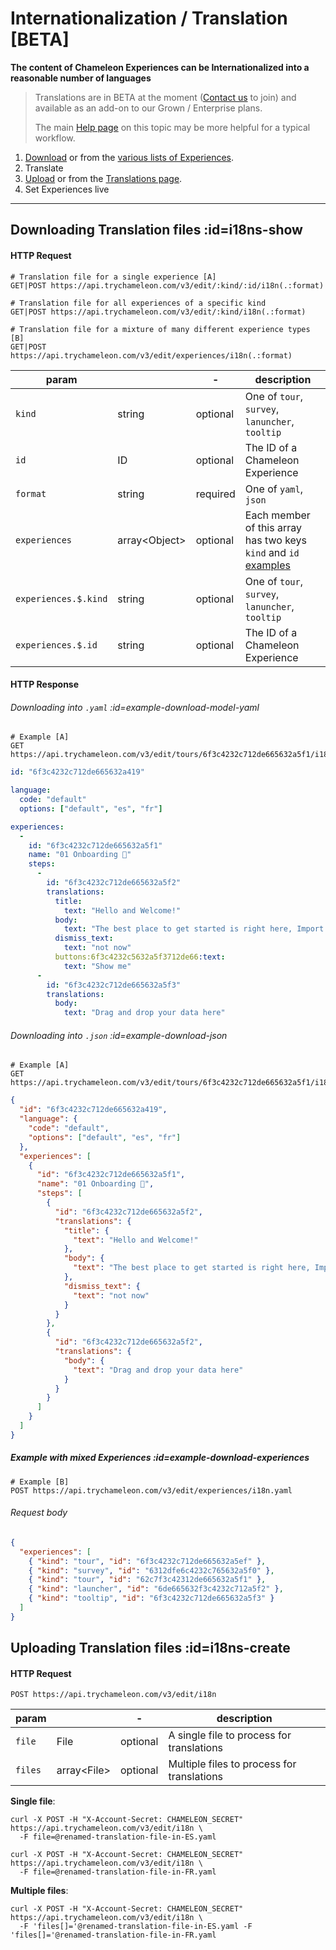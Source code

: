 # Internationalization / Translation [BETA]

**The content of Chameleon Experiences can be Internationalized into a reasonable number of languages**

> Translations are in BETA at the moment ([Contact us](https://app.trychameleon.com/help) to join) and available as an add-on to our Grown / Enterprise plans.
>
> The main [Help page](https://help.trychameleon.com/en/articles/5868890) on this topic may be more helpful for a typical workflow.

1. [Download](apis/translation.md?id=i18ns-show) or from the [various lists of Experiences](https://app.trychameleon.com).
2. Translate
3. [Upload](apis/translation.md?id=i18ns-create) or from the [Translations page](https://app.trychameleon.com/settings/translations).
4. Set Experiences live

----

## Downloading Translation files :id=i18ns-show

#### HTTP Request

```
# Translation file for a single experience [A]
GET|POST https://api.trychameleon.com/v3/edit/:kind/:id/i18n(.:format)

# Translation file for all experiences of a specific kind
GET|POST https://api.trychameleon.com/v3/edit/:kind/i18n(.:format)

# Translation file for a mixture of many different experience types [B]
GET|POST https://api.trychameleon.com/v3/edit/experiences/i18n(.:format)
```


| param                |                     | -        | description                                                                                                             |
|----------------------|---------------------|----------|-------------------------------------------------------------------------------------------------------------------------|
| `kind`               | string              | optional | One of `tour`, `survey`, `lanuncher`, `tooltip`                                                                         |
| `id`                 | ID                  | optional | The ID of a Chameleon Experience                                                                                        |
| `format`             | string              | required | One of `yaml`, `json`                                                                                                   |
| `experiences`        | array&lt;Object&gt; | optional | Each member of this array has two keys `kind` and `id` [examples](apis/translations.md?id=example-download-experiences) |
| `experiences.$.kind` | string              | optional | One of `tour`, `survey`, `lanuncher`, `tooltip`                                                                                                              |
| `experiences.$.id`   | string              | optional | The ID of a Chameleon Experience                                                                                                                       |



#### HTTP Response

###### Downloading into `.yaml` :id=example-download-model-yaml

```
# Example [A]
GET https://api.trychameleon.com/v3/edit/tours/6f3c4232c712de665632a5f1/i18n.yaml
```

```yaml
id: "6f3c4232c712de665632a419"

language:
  code: "default"
  options: ["default", "es", "fr"]

experiences:
  -
    id: "6f3c4232c712de665632a5f1"
    name: "01 Onboarding 🚧"
    steps:
      -
        id: "6f3c4232c712de665632a5f2"
        translations:
          title:
            text: "Hello and Welcome!"
          body:
            text: "The best place to get started is right here, Import your first 100 data points"
          dismiss_text:
            text: "not now"
          buttons:6f3c4232c5632a5f3712de66:text:
            text: "Show me"
      -
        id: "6f3c4232c712de665632a5f3"
        translations:
          body:
            text: "Drag and drop your data here"
```

###### Downloading into `.json` :id=example-download-json

```
# Example [A]
GET https://api.trychameleon.com/v3/edit/tours/6f3c4232c712de665632a5f1/i18n.json
```

```json
{
  "id": "6f3c4232c712de665632a419",
  "language": {
    "code": "default",
    "options": ["default", "es", "fr"]
  },
  "experiences": [
    {
      "id": "6f3c4232c712de665632a5f1",
      "name": "01 Onboarding 🚧",
      "steps": [
        {
          "id": "6f3c4232c712de665632a5f2",
          "translations": {
            "title": {
              "text": "Hello and Welcome!"
            },
            "body": {
              "text": "The best place to get started is right here, Import your first 100 data points"
            },
            "dismiss_text": {
              "text": "not now"
            }
          }
        },
        {
          "id": "6f3c4232c712de665632a5f2",
          "translations": {
            "body": {
              "text": "Drag and drop your data here"
            }
          }
        }
      ]
    }
  ]
}
```

##### Example with mixed Experiences :id=example-download-experiences

```
# Example [B]
POST https://api.trychameleon.com/v3/edit/experiences/i18n.yaml
```

###### Request body

```json
{
  "experiences": [
    { "kind": "tour", "id": "6f3c4232c712de665632a5ef" },
    { "kind": "survey", "id": "6312dfe6c4232c765632a5f0" },
    { "kind": "tour", "id": "62c7f3c42312de665632a5f1" },
    { "kind": "launcher", "id": "6de665632f3c4232c712a5f2" },
    { "kind": "tooltip", "id": "6f3c4232c712de665632a5f3" }
  ]
}
```


## Uploading Translation files :id=i18ns-create

#### HTTP Request

```
POST https://api.trychameleon.com/v3/edit/i18n
```


| param                |                   | -        | description                                |
|----------------------|-------------------|----------|--------------------------------------------|
| `file`               | File              | optional | A single file to process for translations  |
| `files`              | array&lt;File&gt; | optional | Multiple files to process for translations |


**Single file**:

```text
curl -X POST -H "X-Account-Secret: CHAMELEON_SECRET" https://api.trychameleon.com/v3/edit/i18n \
  -F file=@renamed-translation-file-in-ES.yaml

curl -X POST -H "X-Account-Secret: CHAMELEON_SECRET" https://api.trychameleon.com/v3/edit/i18n \
  -F file=@renamed-translation-file-in-FR.yaml
```

**Multiple files**:

```text
curl -X POST -H "X-Account-Secret: CHAMELEON_SECRET" https://api.trychameleon.com/v3/edit/i18n \
  -F 'files[]='@renamed-translation-file-in-ES.yaml -F 'files[]='@renamed-translation-file-in-FR.yaml
```




